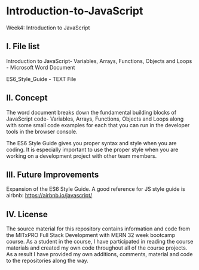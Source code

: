 # Introduction-to-JavaScript
Week4: Introduction to JavaScript

I. File list
------------
Introduction to JavaScript- Variables, Arrays, Functions, Objects and Loops - Microsoft Word Document

ES6_Style_Guide - TEXT File


II. Concept
----------
The word document breaks down the fundamental building blocks of JavaScript code-  Variables, Arrays, Functions, Objects and Loops along with some small code examples for each that you can run in the developer tools in the browser console.

The ES6 Style Guide gives you proper syntax and style when you are coding. It is especially important to use the proper style when you are working on a development project with other team members.

III. Future Improvements
----------
Expansion of the ES6 Style Guide. A good reference for JS style guide is airbnb: https://airbnb.io/javascript/

IV.  License
----------
The source material for this repository contains information and code from the MITxPRO Full Stack Development with MERN 32 week bootcamp course.
As a student in the course, I have participated in reading the course materials and created my own code throughout all of the course projects. As a result I have provided my own additions, comments, material and code to the repositories along the way.
